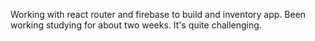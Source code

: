 Working with react router and firebase to build and inventory app. Been working studying for about two weeks. It's quite challenging. 
